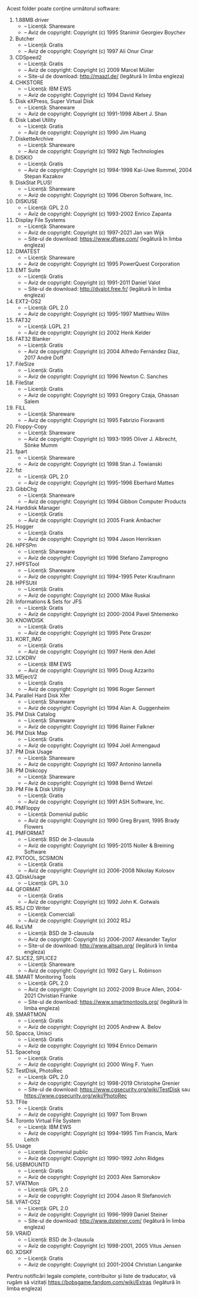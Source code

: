 Acest folder poate conține următorul software:

1. 1.88MB driver
   - – Licență: Shareware
   - – Aviz de copyright: Copyright (c) 1995 Stanimir Georgiev Boychev
2. Butcher
   - – Licență: Gratis
   - – Aviz de copyright: Copyright (c) 1997 Ali Onur Cinar
3. CDSpeed2
   - – Licență: Gratis
   - – Aviz de copyright: Copyright (c) 2009 Marcel Müller
   - – Site-ul de download: http://maazl.de/ (legătură în limba engleza)
4. CHKSTORE
   - – Licență: IBM EWS
   - – Aviz de copyright: Copyright (c) 1994 David Kelsey
5. Disk eXPress, Super Virtual Disk
   - – Licență: Shareware
   - – Aviz de copyright: Copyright (c) 1991-1998 Albert J. Shan
6. Disk Label Utility
   - – Licență: Gratis
   - – Aviz de copyright: Copyright (c) 1990 Jim Huang
7. DisketteArchive
   - – Licență: Shareware
   - – Aviz de copyright: Copyright (c) 1992 Ngb Technologies
8. DISKIO
   - – Licență: Gratis
   - – Aviz de copyright: Copyright (c) 1994-1998 Kai-Uwe Rommel, 2004 Stepan Kazakov
9. DiskStat PLUS!
   - – Licență: Shareware
   - – Aviz de copyright: Copyright (c) 1996 Oberon Software, Inc.
10. DISKUSE
    - – Licență: GPL 2.0
    - – Aviz de copyright: Copyright (c) 1993-2002 Enrico Zapanta
11. Display File Systems
    - – Licență: Shareware
    - – Aviz de copyright: Copyright (c) 1997-2021 Jan van Wijk
    - – Site-ul de download: https://www.dfsee.com/ (legătură în limba engleza)
12. DMATEST
    - – Licență: Shareware
    - – Aviz de copyright: Copyright (c) 1995 PowerQuest Corporation
13. EMT Suite
    - – Licență: Gratis
    - – Aviz de copyright: Copyright (c) 1991-2011 Daniel Valot
    - – Site-ul de download: http://dvalot.free.fr/ (legătură în limba engleza)
14. EXT2-OS2
    - – Licență: GPL 2.0
    - – Aviz de copyright: Copyright (c) 1995-1997 Matthieu Willm
15. FAT32
    - – Licență: LGPL 2.1
    - – Aviz de copyright: Copyright (c) 2002 Henk Kelder
16. FAT32 Blanker
    - – Licență: Gratis
    - – Aviz de copyright: Copyright (c) 2004 Alfredo Fernández Díaz, 2017 André Doff
17. FileSize
    - – Licență: Gratis
    - – Aviz de copyright: Copyright (c) 1996 Newton C. Sanches
18. FileStat
    - – Licență: Gratis
    - – Aviz de copyright: Copyright (c) 1993 Gregory Czaja, Ghassan Salem
19. FILL
    - – Licență: Shareware
    - – Aviz de copyright: Copyright (c) 1995 Fabrizio Fioravanti
20. Floppy-Copy
    - – Licență: Shareware
    - – Aviz de copyright: Copyright (c) 1993-1995 Oliver J. Albrecht, Sönke Mumm
21. fpart
    - – Licență: Shareware
    - – Aviz de copyright: Copyright (c) 1998 Stan J. Towianski
22. fst
    - – Licență: GPL 2.0
    - – Aviz de copyright: Copyright (c) 1995-1996 Eberhard Mattes
23. GibbChg
    - – Licență: Shareware
    - – Aviz de copyright: Copyright (c) 1994 Gibbon Computer Products
24. Harddisk Manager
    - – Licență: Gratis
    - – Aviz de copyright: Copyright (c) 2005 Frank Ambacher
25. Hogger
    - – Licență: Gratis
    - – Aviz de copyright: Copyright (c) 1994 Jason Henriksen
26. HPFSPm
    - – Licență: Shareware
    - – Aviz de copyright: Copyright (c) 1996 Stefano Zamprogno
27. HPFSTool
    - – Licență: Shareware
    - – Aviz de copyright: Copyright (c) 1994-1995 Peter Kraufmann
28. HPFSUtil
    - – Licență: Gratis
    - – Aviz de copyright: Copyright (c) 2000 Mike Ruskai
29. Informations & Sets for JFS
    - – Licență: Gratis
    - – Aviz de copyright: Copyright (c) 2000-2004 Pavel Shtemenko
30. KNOWDISK
    - – Licență: Gratis
    - – Aviz de copyright: Copyright (c) 1995 Pete Graszer
31. KORT_IMG
    - – Licență: Gratis
    - – Aviz de copyright: Copyright (c) 1997 Henk den Adel
32. LCKDRV
    - – Licență: IBM EWS
    - – Aviz de copyright: Copyright (c) 1995 Doug Azzarito
33. MEject/2
    - – Licență: Gratis
    - – Aviz de copyright: Copyright (c) 1996 Roger Sennert
34. Parallel Hard Disk Xfer
    - – Licență: Shareware
    - – Aviz de copyright: Copyright (c) 1994 Alan A. Guggenheim
35. PM Disk Catalog
    - – Licență: Shareware
    - – Aviz de copyright: Copyright (c) 1996 Rainer Falkner
36. PM Disk Map
    - – Licență: Gratis
    - – Aviz de copyright: Copyright (c) 1994 Joël Armengaud
37. PM Disk Usage
    - – Licență: Shareware
    - – Aviz de copyright: Copyright (c) 1997 Antonino Iannella
38. PM Diskcopy
    - – Licență: Shareware
    - – Aviz de copyright: Copyright (c) 1998 Bernd Wetzel
39. PM File & Disk Utility
    - – Licență: Gratis
    - – Aviz de copyright: Copyright (c) 1991 ASH Software, Inc.
40. PMFloppy
    - – Licență: Domeniul public
    - – Aviz de copyright: Copyright (c) 1990 Greg Bryant, 1995 Brady Flowers
41. PMFORMAT
    - – Licență: BSD de 3-clausula
    - – Aviz de copyright: Copyright (c) 1995-2015 Noller & Breining Software
42. PXTOOL, SCSIMON
    - – Licență: Gratis
    - – Aviz de copyright: Copyright (c) 2006-2008 Nikolay Kolosov
43. QDiskUsage
    - – Licență: GPL 3.0
44. QFORMAT
    - – Licență: Gratis
    - – Aviz de copyright: Copyright (c) 1992 John K. Gotwals
45. RSJ CD Writer
    - – Licență: Comerciali
    - – Aviz de copyright: Copyright (c) 2002 RSJ
46. RxLVM
    - – Licență: BSD de 3-clausula
    - – Aviz de copyright: Copyright (c) 2006-2007 Alexander Taylor
    - – Site-ul de download: http://www.altsan.org/ (legătură în limba engleza)
47. SLICE2, SPLICE2
    - – Licență: Shareware
    - – Aviz de copyright: Copyright (c) 1992 Gary L. Robinson
48. SMART Monitoring Tools
    - – Licență: GPL 2.0
    - – Aviz de copyright: Copyright (c) 2002-2009 Bruce Allen, 2004-2021 Christian Franke
    - – Site-ul de download: https://www.smartmontools.org/ (legătură în limba engleza)
49. SMARTMON
    - – Licență: Gratis
    - – Aviz de copyright: Copyright (c) 2005 Andrew A. Belov
50. Spacca, Unisci
    - – Licență: Gratis
    - – Aviz de copyright: Copyright (c) 1994 Enrico Demarin
51. Spacehog
    - – Licență: Gratis
    - – Aviz de copyright: Copyright (c) 2000 Wing F. Yuen
52. TestDisk, PhotoRec
    - – Licență: GPL 2.0
    - – Aviz de copyright: Copyright (c) 1998-2019 Christophe Grenier
    - – Site-ul de download: https://www.cgsecurity.org/wiki/TestDisk sau https://www.cgsecurity.org/wiki/PhotoRec
53. TFile
    - – Licență: Gratis
    - – Aviz de copyright: Copyright (c) 1997 Tom Brown
54. Toronto Virtual File System
    - – Licență: IBM EWS
    - – Aviz de copyright: Copyright (c) 1994-1995 Tim Francis, Mark Leitch
55. Usage
    - – Licență: Domeniul public
    - – Aviz de copyright: Copyright (c) 1990-1992 John Ridges
56. USBMOUNTD
    - – Licență: Gratis
    - – Aviz de copyright: Copyright (c) 2003 Alex Samorukov
57. VFATMon
    - – Licență: GPL 2.0
    - – Aviz de copyright: Copyright (c) 2004 Jason R Stefanovich
58. VFAT-OS2
    - – Licență: GPL 2.0
    - – Aviz de copyright: Copyright (c) 1996-1999 Daniel Steiner
    - – Site-ul de download: http://www.dsteiner.com/ (legătură în limba engleza)
59. VRAID
    - – Licență: BSD de 3-clausula
    - – Aviz de copyright: Copyright (c) 1998-2001, 2005 Vitus Jensen
60. XDSKF
    - – Licență: Gratis
    - – Aviz de copyright: Copyright (c) 2001-2004 Christian Langanke

Pentru notificări legale complete, contribuitor și liste de traducator, vă rugăm să vizitați https://bobsgame.fandom.com/wiki/Extras (legătură în limba engleza)
